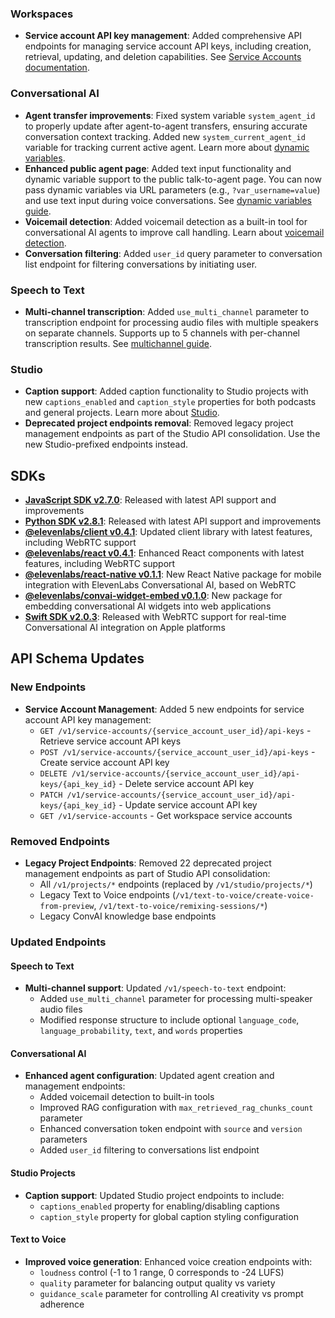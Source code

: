 ### Workspaces

- **Service account API key management**: Added comprehensive API endpoints for managing service account API keys, including creation, retrieval, updating, and deletion capabilities. See [Service Accounts documentation](/docs/product-guides/administration/workspaces/service-accounts).

### Conversational AI

- **Agent transfer improvements**: Fixed system variable `system_agent_id` to properly update after agent-to-agent transfers, ensuring accurate conversation context tracking. Added new `system_current_agent_id` variable for tracking current active agent. Learn more about [dynamic variables](/docs/conversational-ai/customization/personalization/dynamic-variables#system-dynamic-variables).
- **Enhanced public agent page**: Added text input functionality and dynamic variable support to the public talk-to-agent page. You can now pass dynamic variables via URL parameters (e.g., `?var_username=value`) and use text input during voice conversations. See [dynamic variables guide](/docs/conversational-ai/customization/personalization/dynamic-variables#public-talk-to-page-integration).
- **Voicemail detection**: Added voicemail detection as a built-in tool for conversational AI agents to improve call handling. Learn about [voicemail detection](/docs/conversational-ai/customization/tools/system-tools/voicemail-detection).
- **Conversation filtering**: Added `user_id` query parameter to conversation list endpoint for filtering conversations by initiating user.

### Speech to Text

- **Multi-channel transcription**: Added `use_multi_channel` parameter to transcription endpoint for processing audio files with multiple speakers on separate channels. Supports up to 5 channels with per-channel transcription results. See [multichannel guide](/docs/cookbooks/speech-to-text/multichannel-transcription).

### Studio

- **Caption support**: Added caption functionality to Studio projects with new `captions_enabled` and `caption_style` properties for both podcasts and general projects. Learn more about [Studio](/docs/product-guides/products/studio).
- **Deprecated project endpoints removal**: Removed legacy project management endpoints as part of the Studio API consolidation. Use the new Studio-prefixed endpoints instead.

## SDKs

- **[JavaScript SDK v2.7.0](https://github.com/elevenlabs/elevenlabs-js)**: Released with latest API support and improvements
- **[Python SDK v2.8.1](https://github.com/elevenlabs/elevenlabs-python)**: Released with latest API support and improvements
- **[@elevenlabs/client v0.4.1](https://github.com/elevenlabs/packages/tree/main/packages/client)**: Updated client library with latest features, including WebRTC support
- **[@elevenlabs/react v0.4.1](https://github.com/elevenlabs/packages/tree/main/packages/react)**: Enhanced React components with latest features, including WebRTC support
- **[@elevenlabs/react-native v0.1.1](https://github.com/elevenlabs/packages/tree/main/packages/react-native)**: New React Native package for mobile integration with ElevenLabs Conversational AI, based on WebRTC
- **[@elevenlabs/convai-widget-embed v0.1.0](https://github.com/elevenlabs/packages/tree/main/packages/convai-widget-embed)**: New package for embedding conversational AI widgets into web applications
- **[Swift SDK v2.0.3](https://github.com/elevenlabs/elevenlabs-swift-sdk/releases/tag/v2.0.3)**: Released with WebRTC support for real-time Conversational AI integration on Apple platforms

## API Schema Updates

<Accordion title="View API changes">

### New Endpoints

- **Service Account Management**: Added 5 new endpoints for service account API key management:
  - `GET /v1/service-accounts/{service_account_user_id}/api-keys` - Retrieve service account API keys
  - `POST /v1/service-accounts/{service_account_user_id}/api-keys` - Create service account API key
  - `DELETE /v1/service-accounts/{service_account_user_id}/api-keys/{api_key_id}` - Delete service account API key
  - `PATCH /v1/service-accounts/{service_account_user_id}/api-keys/{api_key_id}` - Update service account API key
  - `GET /v1/service-accounts` - Get workspace service accounts

### Removed Endpoints

- **Legacy Project Endpoints**: Removed 22 deprecated project management endpoints as part of Studio API consolidation:
  - All `/v1/projects/*` endpoints (replaced by `/v1/studio/projects/*`)
  - Legacy Text to Voice endpoints (`/v1/text-to-voice/create-voice-from-preview`, `/v1/text-to-voice/remixing-sessions/*`)
  - Legacy ConvAI knowledge base endpoints

### Updated Endpoints

#### Speech to Text

- **Multi-channel support**: Updated `/v1/speech-to-text` endpoint:
  - Added `use_multi_channel` parameter for processing multi-speaker audio files
  - Modified response structure to include optional `language_code`, `language_probability`, `text`, and `words` properties

#### Conversational AI

- **Enhanced agent configuration**: Updated agent creation and management endpoints:
  - Added voicemail detection to built-in tools
  - Improved RAG configuration with `max_retrieved_rag_chunks_count` parameter
  - Enhanced conversation token endpoint with `source` and `version` parameters
  - Added `user_id` filtering to conversations list endpoint

#### Studio Projects

- **Caption support**: Updated Studio project endpoints to include:
  - `captions_enabled` property for enabling/disabling captions
  - `caption_style` property for global caption styling configuration

#### Text to Voice

- **Improved voice generation**: Enhanced voice creation endpoints with:
  - `loudness` control (-1 to 1 range, 0 corresponds to -24 LUFS)
  - `quality` parameter for balancing output quality vs variety
  - `guidance_scale` parameter for controlling AI creativity vs prompt adherence

</Accordion>
